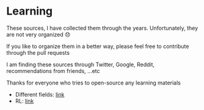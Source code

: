 # Learning

These sources, I have collected them through the years. Unfortunately, they are not very organized 😞

If you like to organize them in a better way, please feel free to contribute through the pull requests

I am finding these sources through Twitter, Google, Reddit, recommendations from friends, …etc

Thanks for everyone who tries to open-source any learning materials

- Different fields: [link](https://github.com/hany606/awesome-sources/blob/main/Open%20Access%208efbf4bf461144b8a8e0b5f4a9f226a5/Learning%204c9062c42f87484c9721362cce2d3367/Learning%20Sources%20bbfaec0c1c504687bac1aa31a1905b01.md)
- RL: [link](https://github.com/hany606/awesome-sources/blob/main/Open%20Access%208efbf4bf461144b8a8e0b5f4a9f226a5/Learning%204c9062c42f87484c9721362cce2d3367/Compile%20for%20RL%2076189433330341b48fc2f7d9ac7329a9.md)
